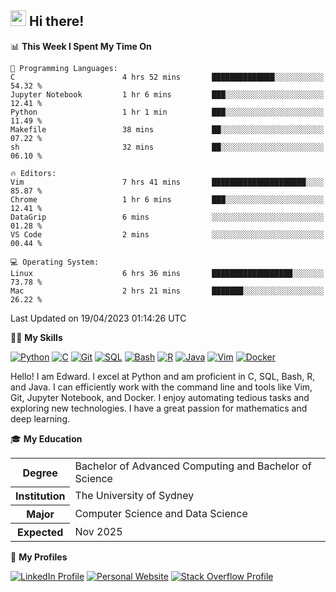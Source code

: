 ## <a href="#"><img src="https://media.giphy.com/media/hvRJCLFzcasrR4ia7z/giphy.gif" width="25px" height="25px"></a> Hi there!

<!--START_SECTION:waka-->
📊 **This Week I Spent My Time On** 

```text
💬 Programming Languages: 
C                        4 hrs 52 mins       ██████████████░░░░░░░░░░░   54.32 % 
Jupyter Notebook         1 hr 6 mins         ███░░░░░░░░░░░░░░░░░░░░░░   12.41 % 
Python                   1 hr 1 min          ███░░░░░░░░░░░░░░░░░░░░░░   11.49 % 
Makefile                 38 mins             ██░░░░░░░░░░░░░░░░░░░░░░░   07.22 % 
sh                       32 mins             ██░░░░░░░░░░░░░░░░░░░░░░░   06.10 % 

🔥 Editors: 
Vim                      7 hrs 41 mins       █████████████████████░░░░   85.87 % 
Chrome                   1 hr 6 mins         ███░░░░░░░░░░░░░░░░░░░░░░   12.41 % 
DataGrip                 6 mins              ░░░░░░░░░░░░░░░░░░░░░░░░░   01.28 % 
VS Code                  2 mins              ░░░░░░░░░░░░░░░░░░░░░░░░░   00.44 % 

💻 Operating System: 
Linux                    6 hrs 36 mins       ██████████████████░░░░░░░   73.78 % 
Mac                      2 hrs 21 mins       ███████░░░░░░░░░░░░░░░░░░   26.22 % 
```


 Last Updated on 19/04/2023 01:14:26 UTC
<!--END_SECTION:waka-->

💪🏻 **My Skills**

[![Python](https://img.shields.io/badge/-Python-yellow?style=flat-square&logo=Python)](#)
[![C     ](https://img.shields.io/badge/-C-blue?style=flat-square&logo=C)](#)
[![Git   ](https://img.shields.io/badge/-Git-grey?style=flat-square&logo=Git)](#)
[![SQL   ](https://img.shields.io/badge/-SQL-grey?style=flat-square&logo=SQLite)](#)
[![Bash  ](https://img.shields.io/badge/-Bash-grey?style=flat-square&logo=GNU-Bash)](#)
[![R     ](https://img.shields.io/badge/-R-grey?style=flat-square&logo=R)](#)
[![Java  ](https://img.shields.io/badge/-Java-grey?style=flat-square&logo=OpenJDK)](#)
[![Vim   ](https://img.shields.io/badge/-Vim-grey?style=flat-square&logo=Vim)](#)
[![Docker](https://img.shields.io/badge/-Docker-grey?style=flat-square&logo=Docker)](#)

Hello! I am Edward. I excel at Python and am proficient in C, SQL, Bash, R, and
Java. I can efficiently work with the command line and tools like Vim, Git,
Jupyter Notebook, and Docker. I enjoy automating tedious tasks and exploring new
technologies. I have a great passion for mathematics and deep learning.

🎓 **My Education**

<table>
<tr>
    <th>Degree</th>
    <td>Bachelor of Advanced Computing and Bachelor of Science</td>
</tr>
<tr>
    <th>Institution</th>
    <td>The University of Sydney</td>
</tr>
<tr>
    <th>Major</th>
    <td>Computer Science and Data Science</td>
</tr>
<tr>
    <th>Expected</th>
    <td>Nov 2025</td>
</tr>
</table>

🔗 **My Profiles**

[![LinkedIn Profile](https://img.shields.io/badge/-LinkedIn-blue?style=social&logo=LinkedIn)](https://www.linkedin.com/in/edward-ji)
[![Personal Website](https://img.shields.io/badge/-Personal%20Website-blue?style=social&logo=Bootstrap)](https://edwardji.dev)
[![Stack Overflow Profile](https://img.shields.io/badge/-Stack%20Overflow-blue?style=social&logo=StackOverflow)](https://stackoverflow.com/users/11658924)
